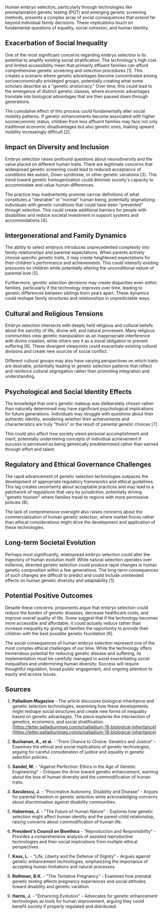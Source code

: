 Human embryo selection, particularly through technologies like preimplantation genetic testing (PGT) and emerging genetic screening methods, presents a complex array of social consequences that extend far beyond individual family decisions. These implications touch on fundamental questions of equality, social cohesion, and human identity.

## Exacerbation of Social Inequality

One of the most significant concerns regarding embryo selection is its potential to amplify existing social stratification. The technology's high cost and limited accessibility mean that primarily affluent families can afford comprehensive genetic screening and selection procedures [1]. This creates a scenario where genetic advantages become concentrated among socioeconomically privileged groups, potentially creating what some scholars describe as a "genetic aristocracy." Over time, this could lead to the emergence of distinct genetic classes, where economic advantages translate into biological advantages that are then passed down through generations.

The cumulative effect of this process could fundamentally alter social mobility patterns. If genetic enhancements become associated with higher socioeconomic status, children from less affluent families may face not only traditional economic disadvantages but also genetic ones, making upward mobility increasingly difficult [2].

## Impact on Diversity and Inclusion

Embryo selection raises profound questions about neurodiversity and the value placed on different human traits. There are legitimate concerns that widespread genetic screening could lead to reduced acceptance of conditions like autism, Down syndrome, or other genetic variations [3]. This trend toward genetic homogenization could diminish society's capacity to accommodate and value human differences.

The practice may inadvertently promote narrow definitions of what constitutes a "desirable" or "normal" human being, potentially stigmatizing individuals with genetic conditions that could have been "prevented" through selection. This could create additional barriers for people with disabilities and reduce societal investment in support systems and accommodations [4].

## Intergenerational and Family Dynamics

The ability to select embryos introduces unprecedented complexity into family relationships and parental expectations. When parents actively choose specific genetic traits, it may create heightened expectations for their children's performance and achievements. This could intensify existing pressures on children while potentially altering the unconditional nature of parental love [5].

Furthermore, genetic selection decisions may create disparities even within families, particularly if the technology improves over time, leading to genetic differences between siblings born years apart. These dynamics could reshape family structures and relationships in unpredictable ways.

## Cultural and Religious Tensions

Embryo selection intersects with deeply held religious and cultural beliefs about the sanctity of life, divine will, and natural processes. Many religious communities view genetic manipulation as an inappropriate interference with divine creation, while others see it as a moral obligation to prevent suffering [6]. These divergent viewpoints could exacerbate existing cultural divisions and create new sources of social conflict.

Different cultural groups may also have varying perspectives on which traits are desirable, potentially leading to genetic selection patterns that reflect and reinforce cultural segregation rather than promoting integration and understanding.

## Psychological and Social Identity Effects

The knowledge that one's genetic makeup was deliberately chosen rather than naturally determined may have significant psychological implications for future generations. Individuals may struggle with questions about their authentic identity, wondering whether their achievements and characteristics are truly "theirs" or the result of parental genetic choices [7].

This could also affect how society views personal accomplishment and merit, potentially undermining concepts of individual achievement if success is perceived as being genetically predetermined rather than earned through effort and talent.

## Regulatory and Ethical Governance Challenges

The rapid advancement of genetic selection technologies outpaces the development of appropriate regulatory frameworks and ethical guidelines. This lag creates uncertainty about acceptable practices and may lead to a patchwork of regulations that vary by jurisdiction, potentially driving "genetic tourism" where families travel to regions with more permissive policies [8].

The lack of comprehensive oversight also raises concerns about the commercialization of human genetic selection, where market forces rather than ethical considerations might drive the development and application of these technologies.

## Long-term Societal Evolution

Perhaps most significantly, widespread embryo selection could alter the trajectory of human evolution itself. While natural selection operates over millennia, directed genetic selection could produce rapid changes in human genetic composition within a few generations. The long-term consequences of such changes are difficult to predict and could include unintended effects on human genetic diversity and adaptability [1].

## Potential Positive Outcomes

Despite these concerns, proponents argue that embryo selection could reduce the burden of genetic diseases, decrease healthcare costs, and improve overall quality of life. Some suggest that if the technology becomes more accessible and affordable, it could actually reduce rather than increase inequality by giving all families the opportunity to provide their children with the best possible genetic foundation [9].

The social consequences of human embryo selection represent one of the most complex ethical challenges of our time. While the technology offers tremendous potential for reducing genetic disease and suffering, its implementation must be carefully managed to avoid exacerbating social inequalities and undermining human diversity. Success will require thoughtful regulation, broad public engagement, and ongoing attention to equity and access issues.

## Sources

1. **Palladium Magazine** - The article discusses biological inheritance and genetic selection technologies, examining how these developments might reshape social structures and create new forms of inequality based on genetic advantages. The piece explores the intersection of genetics, economics, and social stratification. [https://letter.palladiummag.com/p/palladium-18-biological-inheritance](https://letter.palladiummag.com/p/palladium-18-biological-inheritance)

2. **Buchanan, A., et al.** - "From Chance to Choice: Genetics and Justice" - Examines the ethical and social implications of genetic technologies, arguing for careful consideration of justice and equality in genetic selection policies.

3. **Sandel, M.** - "Against Perfection: Ethics in the Age of Genetic Engineering" - Critiques the drive toward genetic enhancement, warning about the loss of human diversity and the commodification of human traits.

4. **Savulescu, J.** - "Procreative Autonomy, Disability and Disease" - Argues for parental freedom in genetic selection while acknowledging concerns about discrimination against disability communities.

5. **Habermas, J.** - "The Future of Human Nature" - Explores how genetic selection might affect human identity and the parent-child relationship, raising concerns about commodification of human life.

6. **President's Council on Bioethics** - "Reproduction and Responsibility" - Provides a comprehensive analysis of assisted reproductive technologies and their social implications from multiple ethical perspectives.

7. **Kass, L.** - "Life, Liberty and the Defense of Dignity" - Argues against genetic enhancement technologies, emphasizing the importance of accepting human limitations and natural processes.

8. **Rothman, B.K.** - "The Tentative Pregnancy" - Examines how prenatal genetic testing affects pregnancy experiences and social attitudes toward disability and genetic variation.

9. **Harris, J.** - "Enhancing Evolution" - Advocates for genetic enhancement technologies as tools for human improvement, arguing they could benefit society if properly regulated and distributed.